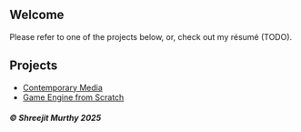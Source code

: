 ## Welcome
Please refer to one of the projects below, or, check out my résumé (TODO).
## Projects

- [Contemporary Media](https://shreejitmurthy.github.io/contemporary-media/)
- [Game Engine from Scratch](https://shreejitmurthy.github.io/engine-dev/)


##### © Shreejit Murthy 2025
